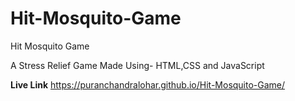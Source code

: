 # Hit-Mosquito-Game
Hit Mosquito Game

A Stress Relief Game Made Using-
HTML,CSS and JavaScript

**Live Link** 
https://puranchandralohar.github.io/Hit-Mosquito-Game/
